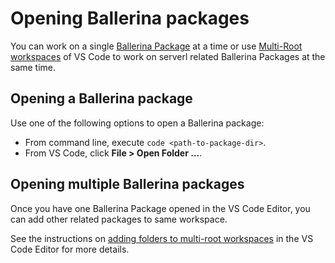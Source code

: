 # Opening Ballerina packages

You can work on a single [Ballerina Package](https://ballerina.io/learn/package-references/) at a time or use [Multi-Root workspaces](https://marketplace.visualstudio.com/items?itemName=WSO2.ballerina) of VS Code to work on serverl related Ballerina Packages at the same time. 

## Opening a Ballerina package

Use one of the following options to open a Ballerina package:

- From command line, execute `code <path-to-package-dir>`.
- From VS Code, click **File > Open Folder ...**.

## Opening multiple Ballerina packages

Once you have one Ballerina Package opened in the VS Code Editor, you can add other related packages to same workspace.

See the instructions on [adding folders to multi-root workspaces](https://code.visualstudio.com/docs/editor/multi-root-workspaces#_adding-folders) in the VS Code Editor for more details.
